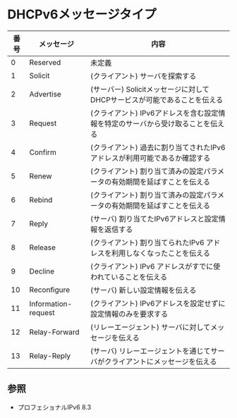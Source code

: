 # DHCPv6メッセージタイプ

| 番号 | メッセージ  | 内容                                                                                |
| -    | -           | -                                                                                   |
| 0    | Reserved    | 未定義                                                                              |
| 1    | Solicit     | (クライアント) サーバを探索する                                                     |
| 2    | Advertise   | (サーバー) Solicitメッセージに対してDHCPサービスが可能であることを伝える            |
| 3    | Request     | (クライアント) IPv6アドレスを含む設定情報を特定のサーバから受け取ることを伝える     |
| 4    | Confirm     | (クライアント) 過去に割り当てされたIPv6 アドレスが利用可能であるか確認する          |
| 5    | Renew       | (クライアント) 割り当て済みの設定パラメータの有効期間を延ばすことを伝える           |
| 6    | Rebind      | (クライアント) 割り当て済みの設定パラメータの有効期間を延ばすことを伝える           |
| 7    | Reply       | (サーバ) 割り当てたIPv6アドレスと設定情報を返信する                                 |
| 8    | Release     | (クライアント) 割り当てられたIPv6 アドレスを利用しなくなったことを伝える            |
| 9    | Decline     | (クライアント) IPv6 アドレスがすでに使われていることを伝える                        |
| 10   | Reconfigure | (サーバ) 新しい設定情報を伝える                                                     |
| 11   | Information-request | (クライアント) IPv6アドレスを設定せずに設定情報のみを要求する               |
| 12   | Relay-Forward       | (リレーエージェント) サーバに対してメッセージを伝える                       |
| 13   | Relay-Reply         | (サーバ) リレーエージェントを通じてサーバがクライアントにメッセージを伝える |

## 参照
- プロフェショナルIPv6 8.3
